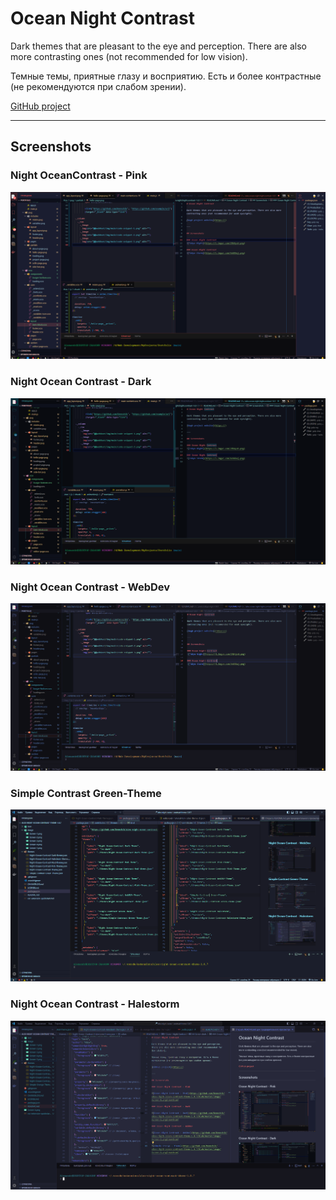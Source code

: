 # Ocean Night Contrast

Dark themes that are pleasant to the eye and perception. There are also more contrasting ones (not recommended for low vision).

Темные темы, приятные глазу и восприятию. Есть и более контрастные (не рекомендуются при слабом зрении).

[GitHub project](https://)

---

## Screenshots

###  Night OceanContrast - Pink

![Ocean Night Contrast - Pink](https://github.com/Dennchik/alex-night-contrast-theme/blob/main/image/Screen-1.png?raw=true)

### Night Ocean Contrast - Dark

![Ocean Night Contrast - Dark](https://github.com/Dennchik/alex-night-contrast-theme/blob/main/image/Screen-2.png?raw=true)

### Night Ocean Contrast - WebDev

![Ocean Night Contrast - WebDev](https://github.com/Dennchik/alex-night-contrast-theme/blob/main/image/Screen-3.png?raw=true)

### Simple Contrast Green-Theme

![Simple Orange - Theme](https://github.com/Dennchik/alex-night-contrast-theme/blob/main/image/Screen-4.png?raw=true)

### Night Ocean Contrast - Halestorm

![Simple Orange - Theme](https://github.com/Dennchik/alex-night-contrast-theme/blob/main/image/Screen-5.png?raw=true)


